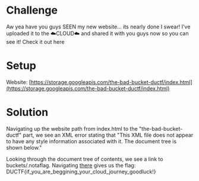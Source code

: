 # Challenge
Aw yea have you guys SEEN my new website... its nearly done I swear! I've uploaded it to the ☁️CLOUD☁️ and shared it with you guys now so you can see it! Check it out here

# Setup
Website: [https://storage.googleapis.com/the-bad-bucket-ductf/index.html](https://storage.googleapis.com/the-bad-bucket-ductf/index.html)

# Solution
Navigating up the website path from index.html to the "the-bad-bucket-ductf" part, we see an XML error stating that "This XML file does not appear to have any style information associated with it. The document tree is shown below."  
  
Looking through the document tree of contents, we see a link to buckets/.notaflag. Navigating [there](https://storage.googleapis.com/the-bad-bucket-ductf/buckets/.notaflag) gives us the flag: DUCTF{if_you_are_beggining_your_cloud_journey_goodluck!}
